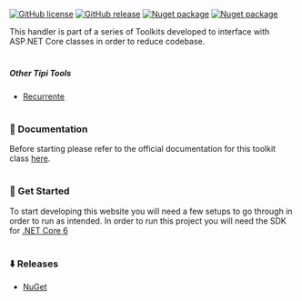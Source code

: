 
[![GitHub license](https://img.shields.io/github/license/TipiCode/http-request-handler.svg)](https://github.com/TipiCode/http-request-handler/blob/master/LICENSE)
[![GitHub release](https://img.shields.io/github/v/release/TipiCode/http-request-handler.svg)](https://github.com/TipiCode/http-request-handler/releases)
[![Nuget package](https://img.shields.io/nuget/dt/Tipi.Tools.HttpRequestHandler)](https://img.shields.io/nuget/dt/Tipi.Tools.HttpRequestHandler)
[![Nuget package](https://img.shields.io/nuget/v/Tipi.Tools.HttpRequestHandler)](https://img.shields.io/nuget/v/Tipi.Tools.HttpRequestHandler)

This handler is part of a series of Toolkits developed to interface with ASP.NET Core classes in order to reduce codebase.
<h1></h1>

##### Other Tipi Tools
- [Recurrente](https://github.com/TipiCode/recurrente)

<h1></h1>

### 📝 Documentation
Before starting please refer to the official documentation for this toolkit class [here](https://docs.codingtipi.com).

<h1></h1>

### 📌 Get Started
To start developing this website you will need a few setups to go through in order to run as intended. 
In order to run this project you will need the SDK for [.NET Core 6](https://dotnet.microsoft.com/en-us/download/dotnet/6.0)

<h1></h1>

### ⬇️ Releases
- [NuGet](https://www.nuget.org/packages/Tipi.Tools.HttpRequestHandler)
